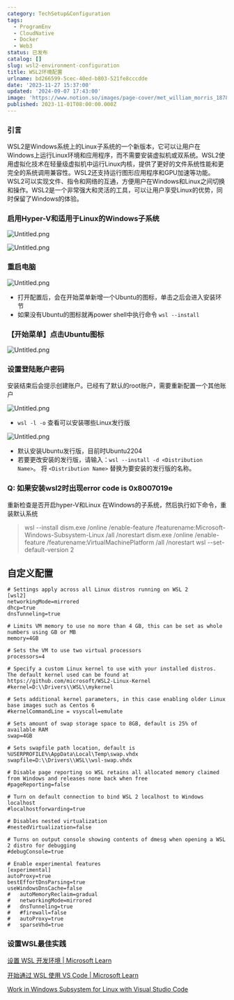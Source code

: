 ```yaml
---
category: TechSetup&Configuration
tags:
  - ProgramEnv
  - CloudNative
  - Docker
  - Web3
status: 已发布
catalog: []
slug: wsl2-environment-configuration
title: WSL2环境配置
urlname: bd266599-5cec-40ed-b803-521fe8cccdde
date: '2023-11-27 15:37:00'
updated: '2024-09-07 17:43:00'
image: 'https://www.notion.so/images/page-cover/met_william_morris_1878.jpg'
published: 2023-11-01T08:00:00.000Z
---
```


### 引言


WSL2是Windows系统上的Linux子系统的一个新版本，它可以让用户在Windows上运行Linux环境和应用程序，而不需要安装虚拟机或双系统。WSL2使用虚拟化技术在轻量级虚拟机中运行Linux内核，提供了更好的文件系统性能和更完全的系统调用兼容性。WSL2还支持运行图形应用程序和GPU加速等功能。WSL2可以实现文件、指令和网络的互通，方便用户在Windows和Linux之间切换和操作。WSL2是一个非常强大和灵活的工具，可以让用户享受Linux的优势，同时保留了Windows的体验。


### 启用Hyper-V和适用于Linux的Windows子系统


![Untitled.png](https://prod-files-secure.s3.us-west-2.amazonaws.com/5d24fe63-e567-4804-86f9-9fdc62e13082/62efe4d1-37d6-4606-a7b8-34dcd63ff38a/Untitled.png?X-Amz-Algorithm=AWS4-HMAC-SHA256&X-Amz-Content-Sha256=UNSIGNED-PAYLOAD&X-Amz-Credential=ASIAZI2LB466VAGB3MYK%2F20250306%2Fus-west-2%2Fs3%2Faws4_request&X-Amz-Date=20250306T213440Z&X-Amz-Expires=3600&X-Amz-Security-Token=IQoJb3JpZ2luX2VjEOr%2F%2F%2F%2F%2F%2F%2F%2F%2F%2FwEaCXVzLXdlc3QtMiJIMEYCIQD9W8wz%2Bid5YW%2Fydb24gvGITARr659J7LlKLWejBR0TXwIhAKmTudwQzZA%2BJnpD2iH3c5Y8%2FNMGHkVgHMclAUxPH65OKv8DCDMQABoMNjM3NDIzMTgzODA1IgzmklhbiYUDIJxTi0Uq3APgVGDL5DrOqz%2FW9ncP3i01v5yK0jj6Es8RxA8b7mvqWYWeRdLkxJRbjF%2Fen7GA0OZ5f8aIq89rfr1K%2FAOexcmdDL3%2FuRT%2BLh58BhweJaRBto%2ByC2CzQhp7qZxn3b0NuuW5euVMZvGWd63WbzXR1VKnrPfdT7zgxsZEmE5szZ1KV80NmaRxh1DyS0VmXx5S8B3LAQfUclEJykpjZ7zWUILNFduAFRIr%2Fyhf95rkVUAhAEobjjNtDRm8CfgSmfV9o083PcFrQpAQqBwObXhB15bZ9rbigLSkuhbg72GdH72m4IuARsXqvS1L5Cn3vf8aZyrrXdhhUFNs4IyMAi4tkuBa7%2Fl2Q3mmz8XXnh%2BZouN3y77ZDIl0z6tXvDJoY3ke5dOT1fqEp%2BoDXZgMWTNTqA9Xo%2B4CIPxuN7s3716%2BYObMXb%2FdNdzzDwmEqwn8AHaEddPJmsnwr0oWaHUsnsfxuOHwtaYnXhIxhWKeQj6gE7q7Is8hg9G58SXkVs7TZRLbf29N%2BSXCHI0OSySQYaVcbjW0nyMz24aPgVpvJCOxPePfltZ6GHf8N5F4wLs5lp5uC1%2FpEw0d3Vg9IvtyA5RXUFvJg0AK6%2FdHLtXLJQS51deqT7IcDEzCDz%2FJAALu1DCrzKe%2BBjqkAb7UbadbsGkhaPqfZoWSs42%2FBRGVRe2tc9YxZfSNWPPglb0WD%2BpMGo5NeuOifiWWTTTnYgpaDjQCw2yqCOeTLbKXaFtTMBLMIf3TcCopK5IaSBGcic1ezWz%2FtKb8ji3zvqXTabGTnfTYTI7CWEpOszHg2L7eqnmcBialzK2n6tSjYcBIUrrRENOQxiAdGFnVcql83ShFtxAhtLKoHkCnmzWtAeo7&X-Amz-Signature=8ed00269f96872a2d3c95b42eca599b0f3e688e88591a702226ee411704ba70c&X-Amz-SignedHeaders=host&x-id=GetObject)


![Untitled.png](https://prod-files-secure.s3.us-west-2.amazonaws.com/5d24fe63-e567-4804-86f9-9fdc62e13082/74866fe6-9ce5-4055-94c5-4900f6f5ff8b/Untitled.png?X-Amz-Algorithm=AWS4-HMAC-SHA256&X-Amz-Content-Sha256=UNSIGNED-PAYLOAD&X-Amz-Credential=ASIAZI2LB466VAGB3MYK%2F20250306%2Fus-west-2%2Fs3%2Faws4_request&X-Amz-Date=20250306T213440Z&X-Amz-Expires=3600&X-Amz-Security-Token=IQoJb3JpZ2luX2VjEOr%2F%2F%2F%2F%2F%2F%2F%2F%2F%2FwEaCXVzLXdlc3QtMiJIMEYCIQD9W8wz%2Bid5YW%2Fydb24gvGITARr659J7LlKLWejBR0TXwIhAKmTudwQzZA%2BJnpD2iH3c5Y8%2FNMGHkVgHMclAUxPH65OKv8DCDMQABoMNjM3NDIzMTgzODA1IgzmklhbiYUDIJxTi0Uq3APgVGDL5DrOqz%2FW9ncP3i01v5yK0jj6Es8RxA8b7mvqWYWeRdLkxJRbjF%2Fen7GA0OZ5f8aIq89rfr1K%2FAOexcmdDL3%2FuRT%2BLh58BhweJaRBto%2ByC2CzQhp7qZxn3b0NuuW5euVMZvGWd63WbzXR1VKnrPfdT7zgxsZEmE5szZ1KV80NmaRxh1DyS0VmXx5S8B3LAQfUclEJykpjZ7zWUILNFduAFRIr%2Fyhf95rkVUAhAEobjjNtDRm8CfgSmfV9o083PcFrQpAQqBwObXhB15bZ9rbigLSkuhbg72GdH72m4IuARsXqvS1L5Cn3vf8aZyrrXdhhUFNs4IyMAi4tkuBa7%2Fl2Q3mmz8XXnh%2BZouN3y77ZDIl0z6tXvDJoY3ke5dOT1fqEp%2BoDXZgMWTNTqA9Xo%2B4CIPxuN7s3716%2BYObMXb%2FdNdzzDwmEqwn8AHaEddPJmsnwr0oWaHUsnsfxuOHwtaYnXhIxhWKeQj6gE7q7Is8hg9G58SXkVs7TZRLbf29N%2BSXCHI0OSySQYaVcbjW0nyMz24aPgVpvJCOxPePfltZ6GHf8N5F4wLs5lp5uC1%2FpEw0d3Vg9IvtyA5RXUFvJg0AK6%2FdHLtXLJQS51deqT7IcDEzCDz%2FJAALu1DCrzKe%2BBjqkAb7UbadbsGkhaPqfZoWSs42%2FBRGVRe2tc9YxZfSNWPPglb0WD%2BpMGo5NeuOifiWWTTTnYgpaDjQCw2yqCOeTLbKXaFtTMBLMIf3TcCopK5IaSBGcic1ezWz%2FtKb8ji3zvqXTabGTnfTYTI7CWEpOszHg2L7eqnmcBialzK2n6tSjYcBIUrrRENOQxiAdGFnVcql83ShFtxAhtLKoHkCnmzWtAeo7&X-Amz-Signature=acf0912da403ddeb930df63b9a713bc36ba71fbb6abfa1a316c595c16d1d5e8c&X-Amz-SignedHeaders=host&x-id=GetObject)


### 重启电脑


![Untitled.png](https://prod-files-secure.s3.us-west-2.amazonaws.com/5d24fe63-e567-4804-86f9-9fdc62e13082/ed8ca255-2fda-4c1b-9b1a-f1896300e8e7/Untitled.png?X-Amz-Algorithm=AWS4-HMAC-SHA256&X-Amz-Content-Sha256=UNSIGNED-PAYLOAD&X-Amz-Credential=ASIAZI2LB466VAGB3MYK%2F20250306%2Fus-west-2%2Fs3%2Faws4_request&X-Amz-Date=20250306T213440Z&X-Amz-Expires=3600&X-Amz-Security-Token=IQoJb3JpZ2luX2VjEOr%2F%2F%2F%2F%2F%2F%2F%2F%2F%2FwEaCXVzLXdlc3QtMiJIMEYCIQD9W8wz%2Bid5YW%2Fydb24gvGITARr659J7LlKLWejBR0TXwIhAKmTudwQzZA%2BJnpD2iH3c5Y8%2FNMGHkVgHMclAUxPH65OKv8DCDMQABoMNjM3NDIzMTgzODA1IgzmklhbiYUDIJxTi0Uq3APgVGDL5DrOqz%2FW9ncP3i01v5yK0jj6Es8RxA8b7mvqWYWeRdLkxJRbjF%2Fen7GA0OZ5f8aIq89rfr1K%2FAOexcmdDL3%2FuRT%2BLh58BhweJaRBto%2ByC2CzQhp7qZxn3b0NuuW5euVMZvGWd63WbzXR1VKnrPfdT7zgxsZEmE5szZ1KV80NmaRxh1DyS0VmXx5S8B3LAQfUclEJykpjZ7zWUILNFduAFRIr%2Fyhf95rkVUAhAEobjjNtDRm8CfgSmfV9o083PcFrQpAQqBwObXhB15bZ9rbigLSkuhbg72GdH72m4IuARsXqvS1L5Cn3vf8aZyrrXdhhUFNs4IyMAi4tkuBa7%2Fl2Q3mmz8XXnh%2BZouN3y77ZDIl0z6tXvDJoY3ke5dOT1fqEp%2BoDXZgMWTNTqA9Xo%2B4CIPxuN7s3716%2BYObMXb%2FdNdzzDwmEqwn8AHaEddPJmsnwr0oWaHUsnsfxuOHwtaYnXhIxhWKeQj6gE7q7Is8hg9G58SXkVs7TZRLbf29N%2BSXCHI0OSySQYaVcbjW0nyMz24aPgVpvJCOxPePfltZ6GHf8N5F4wLs5lp5uC1%2FpEw0d3Vg9IvtyA5RXUFvJg0AK6%2FdHLtXLJQS51deqT7IcDEzCDz%2FJAALu1DCrzKe%2BBjqkAb7UbadbsGkhaPqfZoWSs42%2FBRGVRe2tc9YxZfSNWPPglb0WD%2BpMGo5NeuOifiWWTTTnYgpaDjQCw2yqCOeTLbKXaFtTMBLMIf3TcCopK5IaSBGcic1ezWz%2FtKb8ji3zvqXTabGTnfTYTI7CWEpOszHg2L7eqnmcBialzK2n6tSjYcBIUrrRENOQxiAdGFnVcql83ShFtxAhtLKoHkCnmzWtAeo7&X-Amz-Signature=b45f3c8f0d347af34f112c7555cbbf53eaafd9c6d1c0690c027f1420b4e73db5&X-Amz-SignedHeaders=host&x-id=GetObject)

- 打开配置后，会在开始菜单新增一个Ubuntu的图标，单击之后会进入安装环节
- 如果没有Ubuntu的图标就再power shell中执行命令 `wsl --install`

### 【开始菜单】点击Ubuntu图标


![Untitled.png](https://prod-files-secure.s3.us-west-2.amazonaws.com/5d24fe63-e567-4804-86f9-9fdc62e13082/d7415a12-f453-43fe-a604-a208d85638a3/Untitled.png?X-Amz-Algorithm=AWS4-HMAC-SHA256&X-Amz-Content-Sha256=UNSIGNED-PAYLOAD&X-Amz-Credential=ASIAZI2LB466VAGB3MYK%2F20250306%2Fus-west-2%2Fs3%2Faws4_request&X-Amz-Date=20250306T213440Z&X-Amz-Expires=3600&X-Amz-Security-Token=IQoJb3JpZ2luX2VjEOr%2F%2F%2F%2F%2F%2F%2F%2F%2F%2FwEaCXVzLXdlc3QtMiJIMEYCIQD9W8wz%2Bid5YW%2Fydb24gvGITARr659J7LlKLWejBR0TXwIhAKmTudwQzZA%2BJnpD2iH3c5Y8%2FNMGHkVgHMclAUxPH65OKv8DCDMQABoMNjM3NDIzMTgzODA1IgzmklhbiYUDIJxTi0Uq3APgVGDL5DrOqz%2FW9ncP3i01v5yK0jj6Es8RxA8b7mvqWYWeRdLkxJRbjF%2Fen7GA0OZ5f8aIq89rfr1K%2FAOexcmdDL3%2FuRT%2BLh58BhweJaRBto%2ByC2CzQhp7qZxn3b0NuuW5euVMZvGWd63WbzXR1VKnrPfdT7zgxsZEmE5szZ1KV80NmaRxh1DyS0VmXx5S8B3LAQfUclEJykpjZ7zWUILNFduAFRIr%2Fyhf95rkVUAhAEobjjNtDRm8CfgSmfV9o083PcFrQpAQqBwObXhB15bZ9rbigLSkuhbg72GdH72m4IuARsXqvS1L5Cn3vf8aZyrrXdhhUFNs4IyMAi4tkuBa7%2Fl2Q3mmz8XXnh%2BZouN3y77ZDIl0z6tXvDJoY3ke5dOT1fqEp%2BoDXZgMWTNTqA9Xo%2B4CIPxuN7s3716%2BYObMXb%2FdNdzzDwmEqwn8AHaEddPJmsnwr0oWaHUsnsfxuOHwtaYnXhIxhWKeQj6gE7q7Is8hg9G58SXkVs7TZRLbf29N%2BSXCHI0OSySQYaVcbjW0nyMz24aPgVpvJCOxPePfltZ6GHf8N5F4wLs5lp5uC1%2FpEw0d3Vg9IvtyA5RXUFvJg0AK6%2FdHLtXLJQS51deqT7IcDEzCDz%2FJAALu1DCrzKe%2BBjqkAb7UbadbsGkhaPqfZoWSs42%2FBRGVRe2tc9YxZfSNWPPglb0WD%2BpMGo5NeuOifiWWTTTnYgpaDjQCw2yqCOeTLbKXaFtTMBLMIf3TcCopK5IaSBGcic1ezWz%2FtKb8ji3zvqXTabGTnfTYTI7CWEpOszHg2L7eqnmcBialzK2n6tSjYcBIUrrRENOQxiAdGFnVcql83ShFtxAhtLKoHkCnmzWtAeo7&X-Amz-Signature=d1b545e94cfe4f304fb28bb181929028936200e3866b46a817eb8de2e8161e80&X-Amz-SignedHeaders=host&x-id=GetObject)


### 设置登陆账户密码


安装结束后会提示创建账户。已经有了默认的root账户，需要重新配置一个其他账户


![Untitled.png](https://prod-files-secure.s3.us-west-2.amazonaws.com/5d24fe63-e567-4804-86f9-9fdc62e13082/bb38a6ce-031e-4122-9787-de509d2240bf/Untitled.png?X-Amz-Algorithm=AWS4-HMAC-SHA256&X-Amz-Content-Sha256=UNSIGNED-PAYLOAD&X-Amz-Credential=ASIAZI2LB466VAGB3MYK%2F20250306%2Fus-west-2%2Fs3%2Faws4_request&X-Amz-Date=20250306T213440Z&X-Amz-Expires=3600&X-Amz-Security-Token=IQoJb3JpZ2luX2VjEOr%2F%2F%2F%2F%2F%2F%2F%2F%2F%2FwEaCXVzLXdlc3QtMiJIMEYCIQD9W8wz%2Bid5YW%2Fydb24gvGITARr659J7LlKLWejBR0TXwIhAKmTudwQzZA%2BJnpD2iH3c5Y8%2FNMGHkVgHMclAUxPH65OKv8DCDMQABoMNjM3NDIzMTgzODA1IgzmklhbiYUDIJxTi0Uq3APgVGDL5DrOqz%2FW9ncP3i01v5yK0jj6Es8RxA8b7mvqWYWeRdLkxJRbjF%2Fen7GA0OZ5f8aIq89rfr1K%2FAOexcmdDL3%2FuRT%2BLh58BhweJaRBto%2ByC2CzQhp7qZxn3b0NuuW5euVMZvGWd63WbzXR1VKnrPfdT7zgxsZEmE5szZ1KV80NmaRxh1DyS0VmXx5S8B3LAQfUclEJykpjZ7zWUILNFduAFRIr%2Fyhf95rkVUAhAEobjjNtDRm8CfgSmfV9o083PcFrQpAQqBwObXhB15bZ9rbigLSkuhbg72GdH72m4IuARsXqvS1L5Cn3vf8aZyrrXdhhUFNs4IyMAi4tkuBa7%2Fl2Q3mmz8XXnh%2BZouN3y77ZDIl0z6tXvDJoY3ke5dOT1fqEp%2BoDXZgMWTNTqA9Xo%2B4CIPxuN7s3716%2BYObMXb%2FdNdzzDwmEqwn8AHaEddPJmsnwr0oWaHUsnsfxuOHwtaYnXhIxhWKeQj6gE7q7Is8hg9G58SXkVs7TZRLbf29N%2BSXCHI0OSySQYaVcbjW0nyMz24aPgVpvJCOxPePfltZ6GHf8N5F4wLs5lp5uC1%2FpEw0d3Vg9IvtyA5RXUFvJg0AK6%2FdHLtXLJQS51deqT7IcDEzCDz%2FJAALu1DCrzKe%2BBjqkAb7UbadbsGkhaPqfZoWSs42%2FBRGVRe2tc9YxZfSNWPPglb0WD%2BpMGo5NeuOifiWWTTTnYgpaDjQCw2yqCOeTLbKXaFtTMBLMIf3TcCopK5IaSBGcic1ezWz%2FtKb8ji3zvqXTabGTnfTYTI7CWEpOszHg2L7eqnmcBialzK2n6tSjYcBIUrrRENOQxiAdGFnVcql83ShFtxAhtLKoHkCnmzWtAeo7&X-Amz-Signature=593fe8d407c09e88e5644eb1dcd9cb7e4df600906caaca62229ebd193e09b60d&X-Amz-SignedHeaders=host&x-id=GetObject)

- `wsl -l -o` 查看可以安装哪些Linux发行版

![Untitled.png](https://prod-files-secure.s3.us-west-2.amazonaws.com/5d24fe63-e567-4804-86f9-9fdc62e13082/4b4e5e2f-4e13-4651-8884-559a62c38137/Untitled.png?X-Amz-Algorithm=AWS4-HMAC-SHA256&X-Amz-Content-Sha256=UNSIGNED-PAYLOAD&X-Amz-Credential=ASIAZI2LB466VAGB3MYK%2F20250306%2Fus-west-2%2Fs3%2Faws4_request&X-Amz-Date=20250306T213440Z&X-Amz-Expires=3600&X-Amz-Security-Token=IQoJb3JpZ2luX2VjEOr%2F%2F%2F%2F%2F%2F%2F%2F%2F%2FwEaCXVzLXdlc3QtMiJIMEYCIQD9W8wz%2Bid5YW%2Fydb24gvGITARr659J7LlKLWejBR0TXwIhAKmTudwQzZA%2BJnpD2iH3c5Y8%2FNMGHkVgHMclAUxPH65OKv8DCDMQABoMNjM3NDIzMTgzODA1IgzmklhbiYUDIJxTi0Uq3APgVGDL5DrOqz%2FW9ncP3i01v5yK0jj6Es8RxA8b7mvqWYWeRdLkxJRbjF%2Fen7GA0OZ5f8aIq89rfr1K%2FAOexcmdDL3%2FuRT%2BLh58BhweJaRBto%2ByC2CzQhp7qZxn3b0NuuW5euVMZvGWd63WbzXR1VKnrPfdT7zgxsZEmE5szZ1KV80NmaRxh1DyS0VmXx5S8B3LAQfUclEJykpjZ7zWUILNFduAFRIr%2Fyhf95rkVUAhAEobjjNtDRm8CfgSmfV9o083PcFrQpAQqBwObXhB15bZ9rbigLSkuhbg72GdH72m4IuARsXqvS1L5Cn3vf8aZyrrXdhhUFNs4IyMAi4tkuBa7%2Fl2Q3mmz8XXnh%2BZouN3y77ZDIl0z6tXvDJoY3ke5dOT1fqEp%2BoDXZgMWTNTqA9Xo%2B4CIPxuN7s3716%2BYObMXb%2FdNdzzDwmEqwn8AHaEddPJmsnwr0oWaHUsnsfxuOHwtaYnXhIxhWKeQj6gE7q7Is8hg9G58SXkVs7TZRLbf29N%2BSXCHI0OSySQYaVcbjW0nyMz24aPgVpvJCOxPePfltZ6GHf8N5F4wLs5lp5uC1%2FpEw0d3Vg9IvtyA5RXUFvJg0AK6%2FdHLtXLJQS51deqT7IcDEzCDz%2FJAALu1DCrzKe%2BBjqkAb7UbadbsGkhaPqfZoWSs42%2FBRGVRe2tc9YxZfSNWPPglb0WD%2BpMGo5NeuOifiWWTTTnYgpaDjQCw2yqCOeTLbKXaFtTMBLMIf3TcCopK5IaSBGcic1ezWz%2FtKb8ji3zvqXTabGTnfTYTI7CWEpOszHg2L7eqnmcBialzK2n6tSjYcBIUrrRENOQxiAdGFnVcql83ShFtxAhtLKoHkCnmzWtAeo7&X-Amz-Signature=afbbcb2a56813bdcbe0a60d6dbd2776e03e83dae10c2814ef1ca209cbcfa9aba&X-Amz-SignedHeaders=host&x-id=GetObject)

- 默认安装Ubuntu发行版，目前时Ubuntu2204
- 若要更改安装的发行版，请输入：`wsl --install -d <Distribution Name>`。 将 `<Distribution Name>` 替换为要安装的发行版的名称。

### Q: 如果安装wsl2时出现error code is 0x8007019e


重新检查是否开启hyper-V和Linux 在Windows的子系统，然后执行如下命令，重装默认系统

> wsl --install
> dism.exe /online /enable-feature /featurename:Microsoft-Windows-Subsystem-Linux /all /norestart
> dism.exe /online /enable-feature /featurename:VirtualMachinePlatform /all /norestart
> wsl --set-default-version 2

## 自定义配置


```shell
# Settings apply across all Linux distros running on WSL 2
[wsl2]
networkingMode=mirrored
dhcp=true
dnsTunneling=true

# Limits VM memory to use no more than 4 GB, this can be set as whole numbers using GB or MB
memory=4GB 

# Sets the VM to use two virtual processors
processors=4

# Specify a custom Linux kernel to use with your installed distros. The default kernel used can be found at https://github.com/microsoft/WSL2-Linux-Kernel
#kernel=D:\\Drivers\\WSL\\mykernel

# Sets additional kernel parameters, in this case enabling older Linux base images such as Centos 6
#kernelCommandLine = vsyscall=emulate

# Sets amount of swap storage space to 8GB, default is 25% of available RAM
swap=4GB

# Sets swapfile path location, default is %USERPROFILE%\AppData\Local\Temp\swap.vhdx
swapfile=D:\\Drivers\\WSL\\wsl-swap.vhdx

# Disable page reporting so WSL retains all allocated memory claimed from Windows and releases none back when free
#pageReporting=false

# Turn on default connection to bind WSL 2 localhost to Windows localhost
#localhostforwarding=true

# Disables nested virtualization
#nestedVirtualization=false

# Turns on output console showing contents of dmesg when opening a WSL 2 distro for debugging
#debugConsole=true

# Enable experimental features
[experimental]
autoProxy=true
bestEffortDnsParsing=true
useWindowsDnsCache=false
#   autoMemoryReclaim=gradual
#   networkingMode=mirrored
#   dnsTunneling=true
#   #firewall=false
#   autoProxy=true
#   sparseVhd=true
```


### 设置WSL最佳实践


[设置 WSL 开发环境 | Microsoft Learn](https://learn.microsoft.com/zh-cn/windows/wsl/setup/environment#set-up-your-linux-username-and-password)


[开始通过 WSL 使用 VS Code | Microsoft Learn](https://learn.microsoft.com/zh-cn/windows/wsl/tutorials/wsl-vscode)


[Work in Windows Subsystem for Linux with Visual Studio Code](https://code.visualstudio.com/docs/remote/wsl-tutorial)


